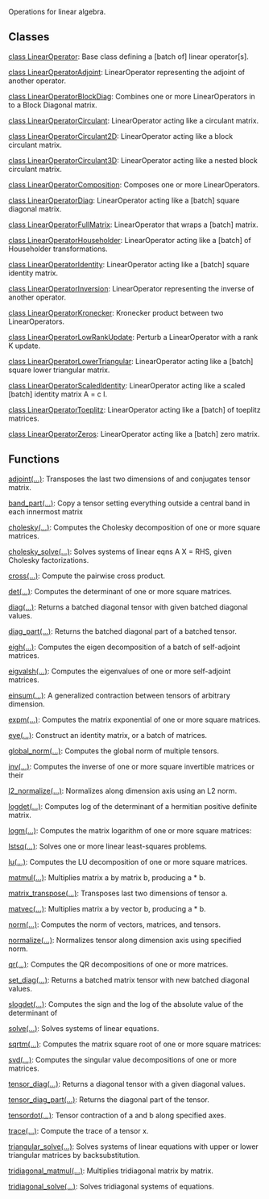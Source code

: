 
Operations for linear algebra.
## Classes
[class LinearOperator](https://www.tensorflow.org/api_docs/python/tf/linalg/LinearOperator): Base class defining a [batch of] linear operator[s].

[class LinearOperatorAdjoint](https://www.tensorflow.org/api_docs/python/tf/linalg/LinearOperatorAdjoint): LinearOperator representing the adjoint of another operator.

[class LinearOperatorBlockDiag](https://www.tensorflow.org/api_docs/python/tf/linalg/LinearOperatorBlockDiag): Combines one or more LinearOperators in to a Block Diagonal matrix.

[class LinearOperatorCirculant](https://www.tensorflow.org/api_docs/python/tf/linalg/LinearOperatorCirculant): LinearOperator acting like a circulant matrix.

[class LinearOperatorCirculant2D](https://www.tensorflow.org/api_docs/python/tf/linalg/LinearOperatorCirculant2D): LinearOperator acting like a block circulant matrix.

[class LinearOperatorCirculant3D](https://www.tensorflow.org/api_docs/python/tf/linalg/LinearOperatorCirculant3D): LinearOperator acting like a nested block circulant matrix.

[class LinearOperatorComposition](https://www.tensorflow.org/api_docs/python/tf/linalg/LinearOperatorComposition): Composes one or more LinearOperators.

[class LinearOperatorDiag](https://www.tensorflow.org/api_docs/python/tf/linalg/LinearOperatorDiag): LinearOperator acting like a [batch] square diagonal matrix.

[class LinearOperatorFullMatrix](https://www.tensorflow.org/api_docs/python/tf/linalg/LinearOperatorFullMatrix): LinearOperator that wraps a [batch] matrix.

[class LinearOperatorHouseholder](https://www.tensorflow.org/api_docs/python/tf/linalg/LinearOperatorHouseholder): LinearOperator acting like a [batch] of Householder transformations.

[class LinearOperatorIdentity](https://www.tensorflow.org/api_docs/python/tf/linalg/LinearOperatorIdentity): LinearOperator acting like a [batch] square identity matrix.

[class LinearOperatorInversion](https://www.tensorflow.org/api_docs/python/tf/linalg/LinearOperatorInversion): LinearOperator representing the inverse of another operator.

[class LinearOperatorKronecker](https://www.tensorflow.org/api_docs/python/tf/linalg/LinearOperatorKronecker): Kronecker product between two LinearOperators.

[class LinearOperatorLowRankUpdate](https://www.tensorflow.org/api_docs/python/tf/linalg/LinearOperatorLowRankUpdate): Perturb a LinearOperator with a rank K update.

[class LinearOperatorLowerTriangular](https://www.tensorflow.org/api_docs/python/tf/linalg/LinearOperatorLowerTriangular): LinearOperator acting like a [batch] square lower triangular matrix.

[class LinearOperatorScaledIdentity](https://www.tensorflow.org/api_docs/python/tf/linalg/LinearOperatorScaledIdentity): LinearOperator acting like a scaled [batch] identity matrix A = c I.

[class LinearOperatorToeplitz](https://www.tensorflow.org/api_docs/python/tf/linalg/LinearOperatorToeplitz): LinearOperator acting like a [batch] of toeplitz matrices.

[class LinearOperatorZeros](https://www.tensorflow.org/api_docs/python/tf/linalg/LinearOperatorZeros): LinearOperator acting like a [batch] zero matrix.

## Functions
[adjoint(...)](https://www.tensorflow.org/api_docs/python/tf/linalg/adjoint): Transposes the last two dimensions of and conjugates tensor matrix.

[band_part(...)](https://www.tensorflow.org/api_docs/python/tf/linalg/band_part): Copy a tensor setting everything outside a central band in each innermost matrix

[cholesky(...)](https://www.tensorflow.org/api_docs/python/tf/linalg/cholesky): Computes the Cholesky decomposition of one or more square matrices.

[cholesky_solve(...)](https://www.tensorflow.org/api_docs/python/tf/linalg/cholesky_solve): Solves systems of linear eqns A X = RHS, given Cholesky factorizations.

[cross(...)](https://www.tensorflow.org/api_docs/python/tf/linalg/cross): Compute the pairwise cross product.

[det(...)](https://www.tensorflow.org/api_docs/python/tf/linalg/det): Computes the determinant of one or more square matrices.

[diag(...)](https://www.tensorflow.org/api_docs/python/tf/linalg/diag): Returns a batched diagonal tensor with given batched diagonal values.

[diag_part(...)](https://www.tensorflow.org/api_docs/python/tf/linalg/diag_part): Returns the batched diagonal part of a batched tensor.

[eigh(...)](https://www.tensorflow.org/api_docs/python/tf/linalg/eigh): Computes the eigen decomposition of a batch of self-adjoint matrices.

[eigvalsh(...)](https://www.tensorflow.org/api_docs/python/tf/linalg/eigvalsh): Computes the eigenvalues of one or more self-adjoint matrices.

[einsum(...)](https://www.tensorflow.org/api_docs/python/tf/einsum): A generalized contraction between tensors of arbitrary dimension.

[expm(...)](https://www.tensorflow.org/api_docs/python/tf/linalg/expm): Computes the matrix exponential of one or more square matrices.

[eye(...)](https://www.tensorflow.org/api_docs/python/tf/eye): Construct an identity matrix, or a batch of matrices.

[global_norm(...)](https://www.tensorflow.org/api_docs/python/tf/linalg/global_norm): Computes the global norm of multiple tensors.

[inv(...)](https://www.tensorflow.org/api_docs/python/tf/linalg/inv): Computes the inverse of one or more square invertible matrices or their

[l2_normalize(...)](https://www.tensorflow.org/api_docs/python/tf/math/l2_normalize): Normalizes along dimension axis using an L2 norm.

[logdet(...)](https://www.tensorflow.org/api_docs/python/tf/linalg/logdet): Computes log of the determinant of a hermitian positive definite matrix.

[logm(...)](https://www.tensorflow.org/api_docs/python/tf/linalg/logm): Computes the matrix logarithm of one or more square matrices:

[lstsq(...)](https://www.tensorflow.org/api_docs/python/tf/linalg/lstsq): Solves one or more linear least-squares problems.

[lu(...)](https://www.tensorflow.org/api_docs/python/tf/linalg/lu): Computes the LU decomposition of one or more square matrices.

[matmul(...)](https://www.tensorflow.org/api_docs/python/tf/linalg/matmul): Multiplies matrix a by matrix b, producing a * b.

[matrix_transpose(...)](https://www.tensorflow.org/api_docs/python/tf/linalg/matrix_transpose): Transposes last two dimensions of tensor a.

[matvec(...)](https://www.tensorflow.org/api_docs/python/tf/linalg/matvec): Multiplies matrix a by vector b, producing a * b.

[norm(...)](https://www.tensorflow.org/api_docs/python/tf/norm): Computes the norm of vectors, matrices, and tensors.

[normalize(...)](https://www.tensorflow.org/api_docs/python/tf/linalg/normalize): Normalizes tensor along dimension axis using specified norm.

[qr(...)](https://www.tensorflow.org/api_docs/python/tf/linalg/qr): Computes the QR decompositions of one or more matrices.

[set_diag(...)](https://www.tensorflow.org/api_docs/python/tf/linalg/set_diag): Returns a batched matrix tensor with new batched diagonal values.

[slogdet(...)](https://www.tensorflow.org/api_docs/python/tf/linalg/slogdet): Computes the sign and the log of the absolute value of the determinant of

[solve(...)](https://www.tensorflow.org/api_docs/python/tf/linalg/solve): Solves systems of linear equations.

[sqrtm(...)](https://www.tensorflow.org/api_docs/python/tf/linalg/sqrtm): Computes the matrix square root of one or more square matrices:

[svd(...)](https://www.tensorflow.org/api_docs/python/tf/linalg/svd): Computes the singular value decompositions of one or more matrices.

[tensor_diag(...)](https://www.tensorflow.org/api_docs/python/tf/linalg/tensor_diag): Returns a diagonal tensor with a given diagonal values.

[tensor_diag_part(...)](https://www.tensorflow.org/api_docs/python/tf/linalg/tensor_diag_part): Returns the diagonal part of the tensor.

[tensordot(...)](https://www.tensorflow.org/api_docs/python/tf/tensordot): Tensor contraction of a and b along specified axes.

[trace(...)](https://www.tensorflow.org/api_docs/python/tf/linalg/trace): Compute the trace of a tensor x.

[triangular_solve(...)](https://www.tensorflow.org/api_docs/python/tf/linalg/triangular_solve): Solves systems of linear equations with upper or lower triangular matrices by backsubstitution.

[tridiagonal_matmul(...)](https://www.tensorflow.org/api_docs/python/tf/linalg/tridiagonal_matmul): Multiplies tridiagonal matrix by matrix.

[tridiagonal_solve(...)](https://www.tensorflow.org/api_docs/python/tf/linalg/tridiagonal_solve): Solves tridiagonal systems of equations.

